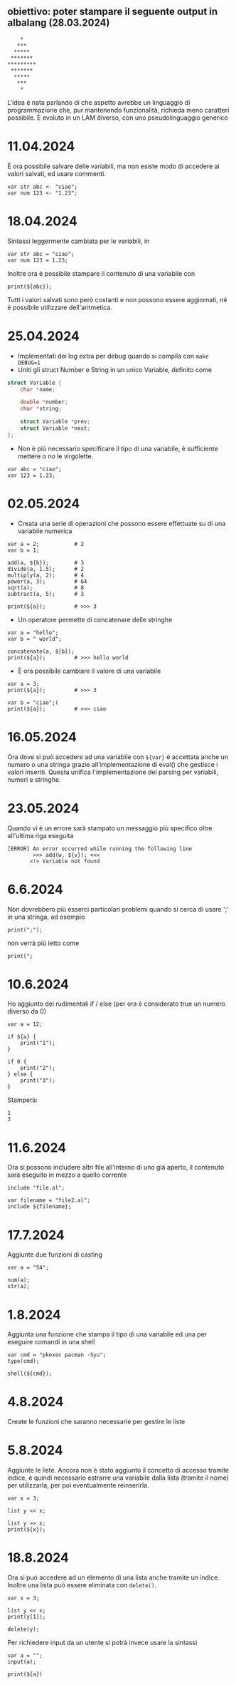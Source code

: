 ## obiettivo: poter stampare il seguente output in albalang (28.03.2024)

```
    *
   ***
  *****
 *******
*********
 *******
  *****
   ***
    *
```

L'idea è nata parlando di che aspetto avrebbe un linguaggio di programmazione che, pur mantenendo funzionalità, richieda meno caratteri possibile. È evoluto in un LAM diverso, con uno pseudolinguaggio generico

# 11.04.2024
È ora possibile salvare delle variabili, ma non esiste modo di accedere ai valori salvati, ed usare commenti.
```albalang
var str abc <- "ciao";
var num 123 <- "1.23";
```

# 18.04.2024
Sintassi leggermente cambiata per le variabili, in
```albalang
var str abc = "ciao";
var num 123 = 1.23;
```
Inoltre ora è possibile stampare il contenuto di una variabile con
```albalang
print(${abc});
```
Tutti i valori salvati sono però costanti e non possono essere aggiornati, né è possibile utilizzare dell'aritmetica.

# 25.04.2024
- Implementati dei log extra per debug quando si compila con `make DEBUG=1`
- Uniti gli struct Number e String in un unico Variable, definito come 
```C
struct Variable {
    char *name;

    double *number;
    char *string;

    struct Variable *prev;
    struct Variable *next;
};
```
- Non è più necessario specificare il tipo di una variabile, è sufficiente mettere o no le virgolette.
```albalang
var abc = "ciao";
var 123 = 1.23;
```

# 02.05.2024
- Creata una serie di operazioni che possono essere effettuate su di una variabile numerica
```albalang
var a = 2;           # 2
var b = 1;

add(a, ${b});        # 3
divide(a, 1.5);      # 2
multiply(a, 2);      # 4
power(a, 3);         # 64
sqrt(a);             # 8
subtract(a, 5);      # 3

print(${a});         # >>> 3
```
- Un operatore permette di concatenare delle stringhe
```albalang
var a = "hello";
var b = " world";

concatenate(a, ${b});
print(${a});         # >>> hello world
```
- È ora possibile cambiare il valore di una variabile
```albalang
var a = 3;
print(${a});         # >>> 3

var b = "ciao";(
print(${a});         # >>> ciao
```

# 16.05.2024
Ora dove si può accedere ad una variabile con `${var}` è accettata anche un numero o una stringa grazie all'implementazione di eval() che gestisce i valori inseriti. Questa unifica l'implementazione del parsing per variabili, numeri e stringhe.

# 23.05.2024
Quando vi è un errore sarà stampato un messaggio più specifico oltre all'ultima riga eseguita
```
[ERROR] An error occurred while running the following line
        >>> add(w, ${v}); <<<
       <!> Variable not found
```

# 6.6.2024
Non dovrebbero più esserci particolari problemi quando si cerca di usare ';' in una stringa, ad esempio
```albalang
print(";");
```
non verrà più letto come
```albalang
print(";
```

# 10.6.2024
Ho aggiunto dei rudimentali if / else (per ora è considerato true un numero diverso da 0)
```albalang
var a = 12;

if ${a} {
    print("1");
}

if 0 {
    print("2");
} else {
    print("3");
}
```
Stamperà:
```
1
3
```

# 11.6.2024
Ora si possono includere altri file all'interno di uno già aperto, il contenuto sarà eseguito in mezzo a quello corrente
```albalang
include "file.al";

var filename = "file2.al";
include ${filename};
```

# 17.7.2024
Aggiunte due funzioni di casting
```albalang
var a = "54";

num(a);
str(a);
```

# 1.8.2024
Aggiunta una funzione che stampa il tipo di una variabile ed una per eseguire comandi in una shell
```albalang
var cmd = "pkexec pacman -Syu";
type(cmd);

shell(${cmd});
```

# 4.8.2024
Create le funzioni che saranno necessarie per gestire le liste

# 5.8.2024
Aggiunte le liste.
Ancora non è stato aggiunto il concetto di accesso tramite indice, è quindi necessario estrarre una variabile dalla lista (tramite il nome) per utilizzarla, per poi eventualmente reinserirla.
```albalang
var x = 3;

list y << x;

list y >> x;
print(${x});
```

# 18.8.2024
Ora si può accedere ad un elemento di una lista anche tramite un indice.
Inoltre una lista può essere eliminata con `delete()`.
```albalang
var x = 3;

list y << x;
print(y[1]);

delete(y);
```
Per richiedere input da un utente si potrà invece usare la sintassi
```
var a = "";
input(a);

print(${a})
```
